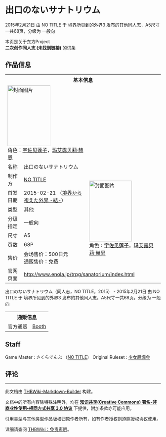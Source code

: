 # 出口のないサナトリウム

<!-- source html: G:\repos\THBWiki-Markdown-Builder\THBWikiMarkdown\Temp\main\f\f0\ns0%3A%E5%87%BA%E5%8F%A3%E3%81%AE%E3%81%AA%E3%81%84%E3%82%B5%E3%83%8A%E3%83%88%E3%83%AA%E3%82%A6%E3%83%A0.html -->

2015年2月21日 由 NO TITLE 于 境界所见到的外界3 发布的其他同人志，A5尺寸一共68页，分级为 一般向

本页是关于东方Project  
 **二次创作同人志 (未找到链接)** 的词条
## 作品信息

<table><tbody><tr><th colspan="3">基本信息</th></tr><tr><td class="cover-artwork-mobile" colspan="2"><a href="./文件-出口のないサナトリウム封面.png.md" class="image" title="封面图片"><img alt="封面图片" src="https://upload.thwiki.cc/thumb/c/c6/%E5%87%BA%E5%8F%A3%E3%81%AE%E3%81%AA%E3%81%84%E3%82%B5%E3%83%8A%E3%83%88%E3%83%AA%E3%82%A6%E3%83%A0%E5%B0%81%E9%9D%A2.png/138px-%E5%87%BA%E5%8F%A3%E3%81%AE%E3%81%AA%E3%81%84%E3%82%B5%E3%83%8A%E3%83%88%E3%83%AA%E3%82%A6%E3%83%A0%E5%B0%81%E9%9D%A2.png" decoding="async" loading="lazy" width="138" height="196" srcset="https://upload.thwiki.cc/thumb/c/c6/%E5%87%BA%E5%8F%A3%E3%81%AE%E3%81%AA%E3%81%84%E3%82%B5%E3%83%8A%E3%83%88%E3%83%AA%E3%82%A6%E3%83%A0%E5%B0%81%E9%9D%A2.png/206px-%E5%87%BA%E5%8F%A3%E3%81%AE%E3%81%AA%E3%81%84%E3%82%B5%E3%83%8A%E3%83%88%E3%83%AA%E3%82%A6%E3%83%A0%E5%B0%81%E9%9D%A2.png 1.5x, https://upload.thwiki.cc/thumb/c/c6/%E5%87%BA%E5%8F%A3%E3%81%AE%E3%81%AA%E3%81%84%E3%82%B5%E3%83%8A%E3%83%88%E3%83%AA%E3%82%A6%E3%83%A0%E5%B0%81%E9%9D%A2.png/275px-%E5%87%BA%E5%8F%A3%E3%81%AE%E3%81%AA%E3%81%84%E3%82%B5%E3%83%8A%E3%83%88%E3%83%AA%E3%82%A6%E3%83%A0%E5%B0%81%E9%9D%A2.png 2x" data-file-width="300" data-file-height="427"></a><div class="cover-char">角色：<a href="./宇佐见莲子.md" title="宇佐见莲子">宇佐见莲子</a>，<a href="./玛艾露贝莉·赫恩.md" title="玛艾露贝莉·赫恩">玛艾露贝莉·赫恩</a></div></td>
</tr><tr><td class="label">名称</td><td colspan="2"> 出口のないサナトリウム </td></tr><tr><td class="label">制作方</td><td><a href="./NO_TITLE.md" title="NO TITLE">NO TITLE</a></td><td class="cover-artwork" rowspan="7" style="min-width:196px;"><a href="./文件-出口のないサナトリウム封面.png.md" class="image" title="封面图片"><img alt="封面图片" src="https://upload.thwiki.cc/thumb/c/c6/%E5%87%BA%E5%8F%A3%E3%81%AE%E3%81%AA%E3%81%84%E3%82%B5%E3%83%8A%E3%83%88%E3%83%AA%E3%82%A6%E3%83%A0%E5%B0%81%E9%9D%A2.png/138px-%E5%87%BA%E5%8F%A3%E3%81%AE%E3%81%AA%E3%81%84%E3%82%B5%E3%83%8A%E3%83%88%E3%83%AA%E3%82%A6%E3%83%A0%E5%B0%81%E9%9D%A2.png" decoding="async" loading="lazy" width="138" height="196" srcset="https://upload.thwiki.cc/thumb/c/c6/%E5%87%BA%E5%8F%A3%E3%81%AE%E3%81%AA%E3%81%84%E3%82%B5%E3%83%8A%E3%83%88%E3%83%AA%E3%82%A6%E3%83%A0%E5%B0%81%E9%9D%A2.png/206px-%E5%87%BA%E5%8F%A3%E3%81%AE%E3%81%AA%E3%81%84%E3%82%B5%E3%83%8A%E3%83%88%E3%83%AA%E3%82%A6%E3%83%A0%E5%B0%81%E9%9D%A2.png 1.5x, https://upload.thwiki.cc/thumb/c/c6/%E5%87%BA%E5%8F%A3%E3%81%AE%E3%81%AA%E3%81%84%E3%82%B5%E3%83%8A%E3%83%88%E3%83%AA%E3%82%A6%E3%83%A0%E5%B0%81%E9%9D%A2.png/275px-%E5%87%BA%E5%8F%A3%E3%81%AE%E3%81%AA%E3%81%84%E3%82%B5%E3%83%8A%E3%83%88%E3%83%AA%E3%82%A6%E3%83%A0%E5%B0%81%E9%9D%A2.png 2x" data-file-width="300" data-file-height="427"></a><div class="cover-char">角色：<a href="./宇佐见莲子.md" title="宇佐见莲子">宇佐见莲子</a>，<a href="./玛艾露贝莉·赫恩.md" title="玛艾露贝莉·赫恩">玛艾露贝莉·赫恩</a></div></td>
</tr><tr><td class="label">首发日期</td><td>2015-02-21&#160;（<a href="/展会作品列表?e=%E5%A2%83%E7%95%8C%E6%89%80%E8%A7%81%E5%88%B0%E7%9A%84%E5%A4%96%E7%95%8C%233">境界から視えた外界 -結-</a>）</td></tr><tr><td class="label">类型</td><td>其他</td></tr><tr><td class="label">分级指定</td><td>一般向</td></tr><tr><td class="label">尺寸</td><td>A5</td></tr><tr><td class="label">页数</td><td>68P</td></tr><tr><td class="label">售价</td><td>会场售价：500日元<br>通贩售价：免费</td></tr>
<tr><td class="label">官网页面</td><td colspan="2"><a rel="nofollow" class="external free" href="http://www.enola.jp/trpg/sanatorium/index.html">http://www.enola.jp/trpg/sanatorium/index.html</a></td></tr></tbody></table>

出口のないサナトリウム（同人志，NO TITLE，2015） - 2015年2月21日 由 NO TITLE 于 境界所见到的外界3 发布的其他同人志，A5尺寸一共68页，分级为 一般向

<table><tbody><tr><th colspan="3">通贩信息</th></tr><tr><td class="label">官方通贩</td><td colspan="2"><a rel="nofollow" class="external text" href="https://enola.booth.pm/items/810302">Booth</a></td></tr></tbody></table>


## Staff
Game Master
: さくらでんぶ （[NO TITLE](./NO_TITLE.md)）
Original Ruleset
: [少女展爛会](http://www6.plala.or.jp/scrafts/glexb/)

## 评论




---

此文档由 [THBWiki-Markdown-Builder](https://github.com/Delsin-Yu/THBWiki-Markdown-Builder) 构建。

文档中的所有内容除特殊注明外，均在 [**知识共享(Creative Commons) 署名-非商业性使用-相同方式共享 3.0 协议**](https://creativecommons.org/licenses/by-sa/3.0/deed.zh-hans) 下提供，附加条款亦可能应用。

引用类型与其他类型作品版权归原作者所有，如有作者授权则遵照授权协议使用。

详细请查阅 [THBWiki：免责声明](https://thbwiki.cc/THBWiki:%E5%85%8D%E8%B4%A3%E5%A3%B0%E6%98%8E)。

